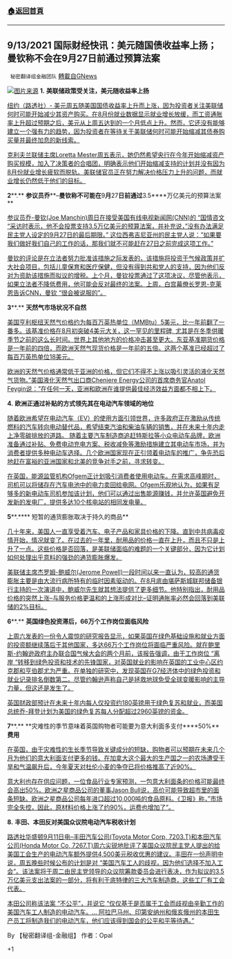 ###  [:house:返回首頁](https://github.com/ourhimalayas/txt)
---


## 9/13/2021 国际财经快讯：美元随国债收益率上扬；曼钦称不会在9月27日前通过预算法案
` 秘密翻译组金融团队` [轉載自GNews](https://gnews.org/zh-hans/1530150/)

![](https://assets.gnews.org/wp-content/uploads/2021/09/图片1-37.png)[图片来源](https://reuters.com)
**1.** **美联储政策受关注，美元随收益率上扬**

[纽约（路透社）- 美元周五随美国国债收益率上升而上涨，因为投资者关注美联储何时可能开始减少其资产购买。在8月份就业数据显示就业增长放缓，而工资通胀率上升超过预期之后，美元从上周五达到的一个月低点上升。然而，它还没有能够建立一个强有力的趋势，因为投资者在等待关于美联储何时可能开始缩减其债券购买量并最终加息的新线索。](https://www.oann.com/dollar-set-for-first-winning-week-in-three-with-fed-in-focus/)

[克利夫兰联储主席Loretta Mester周五表示，她仍然希望央行在今年开始缩减资产购买规模，加入了决策者的合唱团，明确表示他们开始缩减支持的计划并没有因为8月份就业增长疲软而脱轨。美联储官员正在努力解决价格压力上升的问题，而就业增长仍然低于他们的目标。](https://www.oann.com/dollar-set-for-first-winning-week-in-three-with-fed-in-focus/)

**2****.** **参议员乔****–****曼钦称不可能在****9****月****27****日前通过****3.5****万亿美元的预算法案**

[参议员乔-曼钦(Joe Manchin)周日在接受美国有线电视新闻网(CNN)的 “国情咨文 “采访时表示，他不会投票支持3.5万亿美元的预算法案，并补充说，”没有办法满足民主党人设定的9月27日的最后期限。” 这位西弗吉尼亚州的民主党人说：”如果要我们做好我们自己的工作的话，那我们就不可能赶在27日之前完成这项工作。”](https://www.cnbc.com/2021/09/12/sen-joe-manchin-says-theres-no-way-to-pass-budget-bill-by-september-27.html)

[曼钦的评论是在立法者努力批准该措施之际发表的，该措施将投资于气候政策并扩大社会项目，包括儿童保育和医疗保健，但没有得到共和党人的支持，因为他们反对为资助该措施而拟议的增税。上个月，曼钦投票通过了这项决议，尽管他表示，如果立法者不降低费用，他可能会反对最终的法案。上周，白宫幕僚长罗恩-克莱恩告诉CNN，曼钦 “很会被说服的”。](https://www.cnbc.com/2021/09/12/sen-joe-manchin-says-theres-no-way-to-pass-budget-bill-by-september-27.html)

**3****.** **天然气市场状况不自然**

[美国亨利枢纽天然气价格约为每百万英热单位（MMBtu）5美元，比一年前翻了一番多。该基准价格在8月初突破4美元大关，这一罕见的里程碑, 尤其是在冬季供暖季节之前的这么长时间。世界上其他地方的价格冲击甚至更大。东亚基准期货价格是一年前的四倍，而欧洲天然气现货价格是一年前的五倍。这两个基准已经超过了每百万英热单位18美元。](https://www.wsj.com/articles/natural-gas-market-conditions-look-unnatural-11631368802)

[欧洲的天然气价格通常低于亚洲的价格，但它们不得不上涨以吸引灵活的液化天然气货物。”美国液化天然气出口商Cheniere Energy公司的首席商务官Anatol Feygin说：”在任何一天，亚洲和欧洲在谁提供最佳经济效益方面都不相上下。](https://www.wsj.com/articles/natural-gas-market-conditions-look-unnatural-11631368802)

**4.** **欧洲正通过补贴的方式领先其在电动汽车领域的地位**

[随着欧洲希望在电动汽车（EV）的使用方面引领世界，许多政府正在激励从传统燃料的汽车转向电动替代品，希望结束汽油和柴油车辆的销售，并在未来十年内走上净零碳排放的道路。 随着主要汽车制造商追赶特斯拉等小众电动车品牌，欧洲准备通过补贴、免费电动充电方案、税收减免等激励措施建立其电动车市场，并为消费者提供多种电动车选择。几个欧洲国家现在正引领着电动车的推广，争先恐后地赶在富裕的亚洲国家和北美的竞争对手之前，寻求转变。](https://www.zerohedge.com/energy/europe-subsidizing-its-way-electric-vehicle-leadership)

[在英国，能源监管机构Ofgem正计划吸引消费者使用电动车。在需求高峰期时，司机可以将储存在汽车电池中的电力卖回给电网。Ofgem乐观地认为，如果有足够多的新电动车司机参加该计划，他们可以通过出售能源赚钱，并允许英国避免开发新的发电厂，提供多达10个核电站的相同发电量。](https://www.zerohedge.com/energy/europe-subsidizing-its-way-electric-vehicle-leadership)

**5****.**** 短暂的通货膨胀取决于持久的商品**

[几十年来，美国人一直享受着汽车、电子产品和家具价格的下降。直到中共病毒疫情开始，情况就变了。在过去的一年里，耐用品的价格一直在上升，而且不只是上升了一点。这些价格是否回落，是美联储面临的难题的一个关键部分，因为它计划如何处理出乎意料的强劲的通货膨胀爆发。](https://www.wsj.com/articles/short-lasting-inflation-depends-on-long-lasting-goods-11631455200)

[美联储主席杰罗姆-鲍威尔(Jerome Powell)一段时间以来一直认为，较高的通货膨胀主要是由大流行病所特有的临时因素驱动的。在8月底由堪萨斯城联邦储备银行主持的一次演讲中，鲍威尔先生就其想法提供了更多细节。他特别指出，耐用品价格的突然上涨–与服务价格更温和的上涨形成对比–证明通胀率必然会回落到美联储的2%目标。](https://www.wsj.com/articles/short-lasting-inflation-depends-on-long-lasting-goods-11631455200)

**6****.** **英国绿色投资滞后，****66****万个工作岗位面临风险**

[上周六发表的一份令人震惊的研究报告显示，如果英国在绿色基础设施和就业方面的投资额继续落后于其他国家，多达66万个工作岗位将面临严重风险。就在鲍里斯-约翰逊政府主办联合国气候大会的两个月前，该报告强调，由于工作岗位 “离岸 “转移到绿色投资和技术的先锋国家，对英国就业的影响在英国的工业中心区约克郡和亨伯郡尤为严重。在单独的研究中，发现英国在G7经济体中的绿色投资和就业记录排名倒数第二。尽管约翰逊声称自己是拯救地球免受全球变暖影响的主导力量，但这还是发生了。](https://www.wionews.com/world/660000-jobs-at-risk-amid-uks-green-investment-lag-412539)

[英国财政部预计在未来十年内每人仅投资约180英镑用于绿色复苏和就业，而美国总统乔-拜登计划为美国的绿色复苏每人分配超过2960英镑的资金。](https://www.wionews.com/world/660000-jobs-at-risk-amid-uks-green-investment-lag-412539)

**7****.** **灾难性的季节意味着英国购物者可能要为意大利面多支付****50%****费用**

[在英国，由于灾难性的生长季节导致关键成分的短缺，购物者可以预期在未来几个月为他们的意大利面支付更多的钱。在加拿大这个最大的生产国之一的农场遭受干旱和气温飙升后，今年夏天对杜伦小麦的争夺已将价格推高了近90%。](https://www.wionews.com/world/disastrous-season-means-uk-shoppers-could-pay-50-per-cent-more-for-pasta-412403)

[意大利也存在供应问题，一位食品行业专家预测，一包意大利面条的价格可能最终会高出50%。欧洲之星商品公司的董事Jason Bull说，高价可能导致超市里的面条短缺。欧洲之星商品公司每年进口超过10,000吨的食品原料。《卫报》称，”市场完全失控，因此，原材料价格上涨了约90%，运费也增加了”。](https://www.wionews.com/world/disastrous-season-means-uk-shoppers-could-pay-50-per-cent-more-for-pasta-412403)

**8.** **丰田、本田反对美国众议院电动汽车税收计划**

[路透社华盛顿9月11日电–丰田汽车公司(Toyota Motor Corp, 7203.T)和本田汽车公司(Honda Motor Co, 7267.T)周六尖锐地批评了美国众议院民主党人提出的给美国工会生产的电动汽车额外提供4,500美元税收优惠的建议。丰田在一份声明中说，周五晚些时候公布的计划是对 “美国汽车工人的歧视，因为他们选择不加入工会”。该法案将于周二由民主党领导的众议院筹款委员会进行表决，作为拟议的3.5万亿美元支出法案的一部分，将有利于底特律的三大汽车制造商，这些工厂有工会代表。](https://www.reuters.com/business/autos-transportation/toyota-says-it-will-fight-us-house-electric-vehicle-tax-plan-2021-09-11/)

[本田公司称该法案 “不公平”，并说它 “仅仅基于是否属于工会而歧视由辛勤工作的美国汽车工人制造的电动汽车。… 阿拉巴马州、印第安纳州和俄亥俄州的本田生产员工将制造我们的电动汽车，他们应该得到国会的公平和平等待遇。”](https://www.reuters.com/business/autos-transportation/toyota-says-it-will-fight-us-house-electric-vehicle-tax-plan-2021-09-11/)

By 【秘密翻译组-金融组】
作者：Opal

+1
